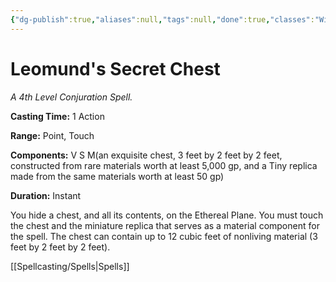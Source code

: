 ```yaml
---
{"dg-publish":true,"aliases":null,"tags":null,"done":true,"classes":"Wizard, Artificer,","spellLevel":4,"school":"Conjuration","source":"PHB","permalink":"/spells/leomund-s-secret-chest/","dgHomeLink":false,"dgPassFrontmatter":true}
---
```


# Leomund's Secret Chest
*A 4th Level Conjuration Spell.*

**Casting Time:** 1 Action

**Range:** Point, Touch

**Components:** V S M(an exquisite chest, 3 feet by 2 feet by 2 feet, constructed from rare materials worth at least 5,000 gp, and a Tiny replica made from the same materials worth at least 50 gp)

**Duration:** Instant

You hide a chest, and all its contents, on the Ethereal Plane. You must touch the chest and the miniature replica that serves as a material component for the spell. The chest can contain up to 12 cubic feet of nonliving material (3 feet by 2 feet by 2 feet).

[[Spellcasting/Spells|Spells]]
